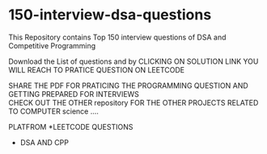 # 150-interview-dsa-questions
This Repository contains  Top 150 interview questions of DSA and Competitive Programming 


Download the List of questions and by CLICKING ON SOLUTION LINK YOU WILL REACH TO PRATICE QUESTION ON LEETCODE

SHARE THE PDF FOR PRATICING THE PROGRAMMING QUESTION AND GETTING PREPARED FOR INTERVIEWS  
CHECK OUT THE OTHER repository FOR THE OTHER PROJECTS  RELATED TO COMPUTER science ....


PLATFROM *LEETCODE QUESTIONS
* DSA AND CPP 
